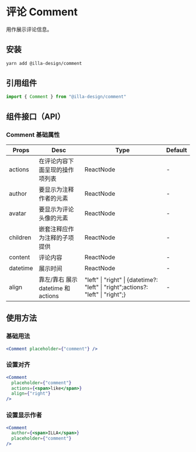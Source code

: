 # 评论 Comment

用作展示评论信息。

## 安装

```bash
yarn add @illa-design/comment
```

## 引用组件

```jsx
import { Comment } from "@illa-design/comment"
```

## 组件接口（API）

### Comment 基础属性

| Props    | Desc                               | Type                                                         | Default |
| -------- | ---------------------------------- | ------------------------------------------------------------ | ------- |
| actions  | 在评论内容下面呈现的操作项列表     | ReactNode                                                    | -       |
| author   | 要显示为注释作者的元素             | ReactNode                                                    | -       |
| avatar   | 要显示为评论头像的元素             | ReactNode                                                    | -       |
| children | 嵌套注释应作为注释的子项提供       | ReactNode                                                    | -       |
| content  | 评论内容                           | ReactNode                                                    | -       |
| datetime | 展示时间                           | ReactNode                                                    | -       |
| align    | 靠左/靠右 展示 datetime 和 actions | "left" \| "right" \| {datetime?: "left" \| "right";actions?: "left" \| "right";} | -       |

## 使用方法

### 基础用法

```jsx
<Comment placeholder={"comment"} />
```

### 设置对齐

```jsx
<Comment
  placeholder={"comment"}
  actions={<span>like</span>}
  align={"right"}
/>
```

### 设置显示作者

```jsx
<Comment
  author={<span>ILLA</span>}
  placeholder={"comment"}
/>
```

